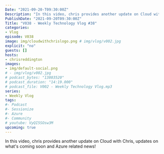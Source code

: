 ```yaml
---
Date: "2021-09-20-T09:30:00Z"
Description: "In this video, chris provides another update on Cloud with Chris, updates on what's coming soon and Azure related news!"
PublishDate: "2021-09-20T09:30:00Z"
Title: "V038 - Weekly Technology Vlog #38"
categories:
- Vlog
episode: V038
image: img/cloudwithchrislogo.png # img/vlog/v002.jpg
explicit: "no"
guests: []
hosts:
- chrisreddington
images:
- img/default-social.png
# - img/vlog/v002.jpg
# podcast_bytes: "13803520"
# podcast_duration: "14:19.000"
# podcast_file: V002 - Weekly Technology Vlog.mp3
series:
- Weekly Vlog
tags:
#- Podcast
#- Sessionize
#- Azure
#- Community
# youtube: VyQI5SOsw3M
upcoming: true
---
```

In this video, chris provides another update on Cloud with Chris, updates on what's coming soon and Azure related news!